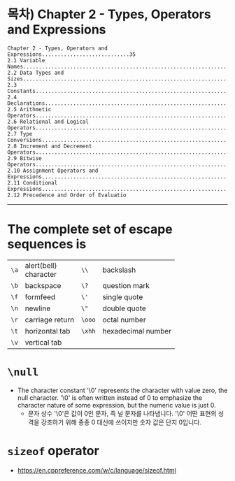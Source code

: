 # 목차) Chapter 2 - Types, Operators and Expressions


```
Chapter 2 - Types, Operators and Expressions............................35
2.1 Variable Names............................................................................................................35
2.2 Data Types and Sizes...................................................................................................35
2.3 Constants.....................................................................................................................36
2.4 Declarations.................................................................................................................38
2.5 Arithmetic Operators...................................................................................................39
2.6 Relational and Logical Operators.................................................................................39
2.7 Type Conversions........................................................................................................40
2.8 Increment and Decrement Operators............................................................................43
2.9 Bitwise Operators........................................................................................................45
2.10 Assignment Operators and Expressions......................................................................46
2.11 Conditional Expressions.............................................................................................47
2.12 Precedence and Order of Evaluatio
```

<hr />

# The complete set of escape sequences is

|||||
|-|-|-|-|
|`\a`|alert(bell)<br />character|`\\`|backslash|
|`\b`|backspace|`\?`|question mark|
|`\f`|formfeed|`\'`|single quote|
|`\n`|newline|`\"`|double quote|
|`\r`|carriage return|`\ooo`|octal number|
|`\t`|horizontal tab|`\xhh`|hexadecimal number|
|`\v`|vertical tab|||

# `\null`

- The character constant '\0' represents the character with value zero, the null character. '\0'
is often written instead of 0 to emphasize the character nature of some expression, but the
numeric value is just 0.
  - 문자 상수 '\\0'은 값이 0인 문자, 즉 널 문자를 나타냅니다. '\\0'
어떤 표현의 성격을 강조하기 위해 종종 0 대신에 쓰이지만
숫자 값은 단지 0입니다.

# `sizeof` operator
- https://en.cppreference.com/w/c/language/sizeof.html
